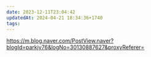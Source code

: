 ```yaml
---
date: 2023-12-11T23:04:42
updatedAt: 2024-04-21 18:34:36+1740
tags: 
---
```

https://m.blog.naver.com/PostView.naver?blogId=parkjy76&logNo=30130887627&proxyReferer=